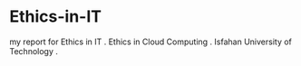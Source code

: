 # Ethics-in-IT
my report for Ethics in IT . Ethics in Cloud Computing . Isfahan University of Technology . 
